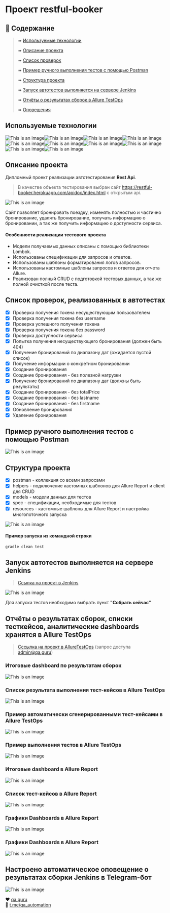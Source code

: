 # Проект restful-booker
## :cherry_blossom:	Содержание
> ➠ [Используемые технологии](#Используемые-технологии)
>
> ➠ [Описание проекта](#Описание-проекта)
>
> ➠ [Список проверок](#список-проверок-реализованных-в-автотестах)
>
> ➠ [Пример ручного выполнения тестов с помощью Postman](#Пример-ручного-выполнения-тестов-с-помощью-Postman)
>
> ➠ [Структура проекта](#Структура-проекта)
>
> ➠ [Запуск автотестов выполняется на сервере Jenkins](#Запуск-автотестов-выполняется-на-сервере-Jenkins)
>
> ➠ [Отчёты о результатах сборок в Allure TestOps](#отчёты-о-результатах-сборок-списки-тесткейсов-аналитические-dashboards-хранятся-в-allure-testops)
>
> ➠ [Оповещения](#Настроено-автоматическое-оповещение-о-результатах-сборки-Jenkins-в-Telegram-бот)

## Используемые технологии
![This is an image](/design/icons/ChatGPT_logo.png)![This is an image](/design/icons/Java.png)![This is an image](/design/icons/Gradle.png)![This is an image](/design/icons/Rest-Assured.png)![This is an image](/design/icons/Intelij_IDEA.png)![This is an image](/design/icons/JUnit5.png)![This is an image](/design/icons/Jenkins.png)![This is an image](/design/icons/Allure_Report.png)![This is an image](/design/icons/AllureTestOps.png)![This is an image](/design/icons/Telegram.png)
## Описание проекта
Дипломный проект реализации автотестирования **Rest Api**.<br/>
>В качестве объекта тестирования выбран сайт https://restful-booker.herokuapp.com/apidoc/index.html с открытым api.<br/>

![This is an image](/design/images/booker.png)

Сайт позволяет бронировать поездку, изменять полностью и частично бронирование, удалять бронирование, получать информацию о бронировании, а так же получить информацию о доступности сервиса.

#### Особенности реализации тестового проекта
- Модели получаемых данных описаны с помощью библиотеки Lombok.
- Использованы спецификации для запросов и ответов.
- Использованы шаблоны форматирования логов запросов.
- Использованы кастомные шаблоны запросов и ответов для отчета Allure.
- Реализован полный CRUD с подготовкой тестовых данных, а так же полной очисткой после теста.

## Список проверок, реализованных в автотестах
- [x] Проверка получения токена несуществующим пользователем
- [x] Проверка получения токена без username
- [x] Проверка успешного получения токена
- [x] Проверка получения токена без password
- [x] Проверка доступности сервиса
- [x] Попытка получения несуществующего бронирования (должен быть 404)
- [x] Получение бронирований по диапазону дат (ожидается пустой список)
- [x] Получение информации о конкретном бронировании
- [x] Создание бронирования
- [x] Создание бронирования - без полезной нагрузки
- [x] Получение бронирований по диапазону дат (должны быть результаты)
- [x] Создание бронирования - без totalPrice
- [x] Создание бронирования - без lastname
- [x] Создание бронирования - без firstname
- [x] Обновление бронирования
- [x] Удаление бронирования

## Пример ручного выполнения тестов с помощью Postman
![This is an image](/design/images/postman.png)

## Структура проекта
- [x] postman - коллекция со всеми запросами
- [x] helpers - подключение кастомных шаблонов для Allure Report и client для CRUD
- [x] models - модели данных для тестов
- [x] spec - спецификации, необходимые для тестов
- [x] resources - кастомные шаблоны для Allure Report и настройка многопоточного запуска

![This is an image](/design/images/str.png)

#### Пример запуска из командной строки
```bash
gradle clean test
```
## Запуск автотестов выполняется на сервере Jenkins
> <a target="_blank" href="https://jenkins.autotests.cloud/job/chatgpt06_zavrichko_api/">Ссылка на проект в Jenkins</a>

![This is an image](/design/images/jenkins.png)

Для запуска тестов необходимо выбрать пункт **"Собрать сейчас"**

## Отчёты о результатах сборок, списки тесткейсов, аналитические dashboards хранятся в Allure TestOps
> <a target="_blank" href="https://allure.autotests.cloud/project/1177/dashboards">Сссылка на проект в AllureTestOps</a> (запрос доступа admin@qa.guru)

### Итоговые dashboard по результатам сборок
![This is an image](/design/images/dashboard_overview.png)
### Список результата выполнения тест-кейсов в Allure TestOps
![This is an image](/design/images/allure_report_features.png)
### Пример автоматически сгенерированными тест-кейсами в Allure TestOps
![This is an image](/design/images/allure_testcases.png)
### Пример выполнения тестов в Allure TestOps
![This is an image](/design/images/launches.png)

### Итоговые dashboard в Allure Report
![This is an image](/design/images/allure_report_dashboard.png)
### Список тест-кейсов в Allure Report
![This is an image](/design/images/testcases.png)
### Графики Dashboards в Allure Report
![This is an image](/design/images/graph.png)
### Графики Dashboards в Allure Report
![This is an image](/design/images/graph2.png)

## Настроено автоматическое оповещение о результатах сборки Jenkins в Telegram-бот
![This is an image](/design/images/bot.png)


:heart: <a target="_blank" href="https://qa.guru">qa.guru</a><br/>
:blue_heart: <a target="_blank" href="https://t.me/qa_automation">t.me/qa_automation</a>